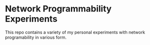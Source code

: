 # Network Programmability Experiments
This repo contains a variety of my personal experiments with network programability in various form. 
